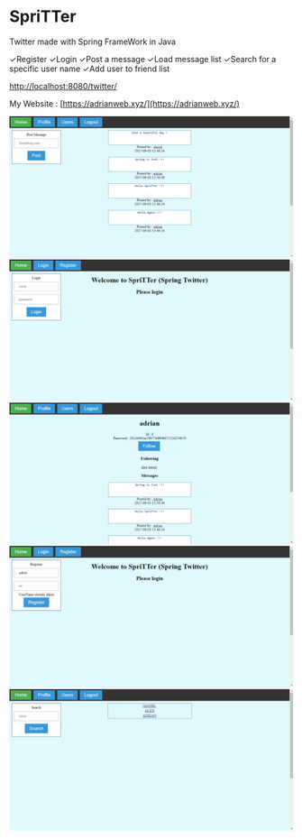 # SpriTTer
Twitter made with Spring FrameWork in Java

✓Register
✓Login
✓Post a message
✓Load message list
✓Search for a specific user name
✓Add user to friend list


[http://localhost:8080/twitter/](http://localhost:8080/twitter/)

My Website : [https://adrianweb.xyz/](https://adrianweb.xyz/)

![alt text](https://raw.githubusercontent.com/AdrianBesleaga/SpriTTer/master/Images/HomeMessages.jpg "Home Messages")
![alt text](https://raw.githubusercontent.com/AdrianBesleaga/SpriTTer/master/Images/HomePage.jpg "Home Page")
![alt text](https://raw.githubusercontent.com/AdrianBesleaga/SpriTTer/master/Images/Profile.jpg "Profile")
![alt text](https://raw.githubusercontent.com/AdrianBesleaga/SpriTTer/master/Images/Register.jpg "Register")
![alt text](https://raw.githubusercontent.com/AdrianBesleaga/SpriTTer/master/Images/Users.jpg "Users")
